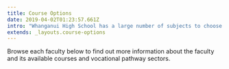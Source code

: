 ```yaml
---
title: Course Options
date: 2019-04-02T01:23:57.661Z
intro: "Whanganui High School has a large number of subjects to choose from with specialist teachers in each department"
extends: _layouts.course-options
---
```

Browse each faculty below to find out more information about the faculty and its available courses and vocational pathway sectors.
